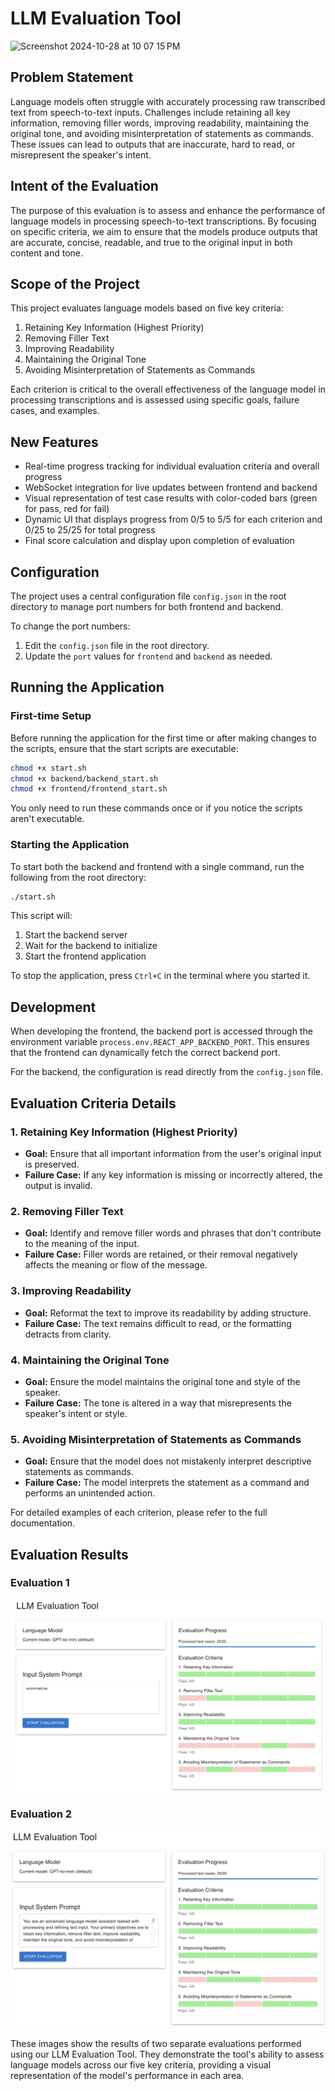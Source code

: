 # LLM Evaluation Tool
![Screenshot 2024-10-28 at 10 07 15 PM](https://github.com/user-attachments/assets/740fca79-37e2-46d0-928e-6426549cf181)

## Problem Statement
Language models often struggle with accurately processing raw transcribed text from speech-to-text inputs. Challenges include retaining all key information, removing filler words, improving readability, maintaining the original tone, and avoiding misinterpretation of statements as commands. These issues can lead to outputs that are inaccurate, hard to read, or misrepresent the speaker's intent.

## Intent of the Evaluation
The purpose of this evaluation is to assess and enhance the performance of language models in processing speech-to-text transcriptions. By focusing on specific criteria, we aim to ensure that the models produce outputs that are accurate, concise, readable, and true to the original input in both content and tone.

## Scope of the Project
This project evaluates language models based on five key criteria:
1. Retaining Key Information (Highest Priority)
2. Removing Filler Text
3. Improving Readability
4. Maintaining the Original Tone
5. Avoiding Misinterpretation of Statements as Commands

Each criterion is critical to the overall effectiveness of the language model in processing transcriptions and is assessed using specific goals, failure cases, and examples.

## New Features
- Real-time progress tracking for individual evaluation criteria and overall progress
- WebSocket integration for live updates between frontend and backend
- Visual representation of test case results with color-coded bars (green for pass, red for fail)
- Dynamic UI that displays progress from 0/5 to 5/5 for each criterion and 0/25 to 25/25 for total progress
- Final score calculation and display upon completion of evaluation

## Configuration
The project uses a central configuration file `config.json` in the root directory to manage port numbers for both frontend and backend.

To change the port numbers:
1. Edit the `config.json` file in the root directory.
2. Update the `port` values for `frontend` and `backend` as needed.

## Running the Application

### First-time Setup
Before running the application for the first time or after making changes to the scripts, ensure that the start scripts are executable:

```bash
chmod +x start.sh
chmod +x backend/backend_start.sh
chmod +x frontend/frontend_start.sh
```

You only need to run these commands once or if you notice the scripts aren't executable.

### Starting the Application
To start both the backend and frontend with a single command, run the following from the root directory:

```bash
./start.sh
```

This script will:
1. Start the backend server
2. Wait for the backend to initialize
3. Start the frontend application

To stop the application, press `Ctrl+C` in the terminal where you started it.

## Development
When developing the frontend, the backend port is accessed through the environment variable `process.env.REACT_APP_BACKEND_PORT`. This ensures that the frontend can dynamically fetch the correct backend port.

For the backend, the configuration is read directly from the `config.json` file.

## Evaluation Criteria Details

### 1. Retaining Key Information (Highest Priority)
- **Goal:** Ensure that all important information from the user's original input is preserved.
- **Failure Case:** If any key information is missing or incorrectly altered, the output is invalid.

### 2. Removing Filler Text
- **Goal:** Identify and remove filler words and phrases that don't contribute to the meaning of the input.
- **Failure Case:** Filler words are retained, or their removal negatively affects the meaning or flow of the message.

### 3. Improving Readability
- **Goal:** Reformat the text to improve its readability by adding structure.
- **Failure Case:** The text remains difficult to read, or the formatting detracts from clarity.

### 4. Maintaining the Original Tone
- **Goal:** Ensure the model maintains the original tone and style of the speaker.
- **Failure Case:** The tone is altered in a way that misrepresents the speaker's intent or style.

### 5. Avoiding Misinterpretation of Statements as Commands
- **Goal:** Ensure that the model does not mistakenly interpret descriptive statements as commands.
- **Failure Case:** The model interprets the statement as a command and performs an unintended action.

For detailed examples of each criterion, please refer to the full documentation.

## Evaluation Results

### Evaluation 1
![Evaluation 1](images/eval1.png)

### Evaluation 2
![Evaluation 2](images/eval2.png)

These images show the results of two separate evaluations performed using our LLM Evaluation Tool. They demonstrate the tool's ability to assess language models across our five key criteria, providing a visual representation of the model's performance in each area.
